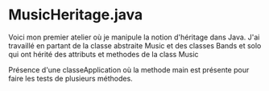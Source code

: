 # MusicHeritage.java

Voici mon premier atelier où je manipule la notion d'héritage dans Java.
J'ai travaillé en partant de la classe abstraite Music et des classes Bands et solo qui ont hérité des attributs et methodes de la class Music

Présence d'une classeApplication où la methode main est présente pour faire les tests de plusieurs méthodes.
